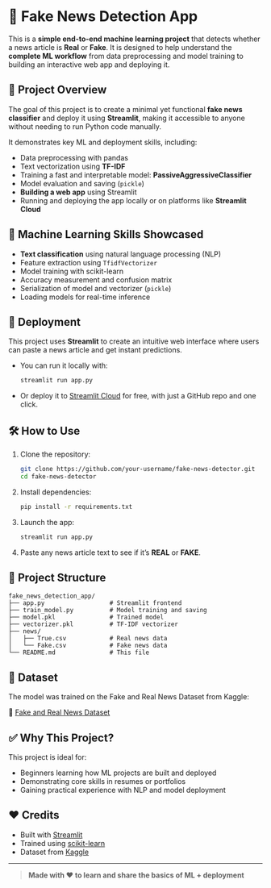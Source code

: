 # 📰 Fake News Detection App

This is a **simple end-to-end machine learning project** that detects whether a news article is **Real** or **Fake**. It is designed to help understand the **complete ML workflow** from data preprocessing and model training to building an interactive web app and deploying it.

## 🎯 Project Overview

The goal of this project is to create a minimal yet functional **fake news classifier** and deploy it using **Streamlit**, making it accessible to anyone without needing to run Python code manually.

It demonstrates key ML and deployment skills, including:

- Data preprocessing with pandas
- Text vectorization using **TF-IDF**
- Training a fast and interpretable model: **PassiveAggressiveClassifier**
- Model evaluation and saving (`pickle`)
- **Building a web app** using Streamlit
- Running and deploying the app locally or on platforms like **Streamlit Cloud**

## 🧠 Machine Learning Skills Showcased

- **Text classification** using natural language processing (NLP)
- Feature extraction using `TfidfVectorizer`
- Model training with scikit-learn
- Accuracy measurement and confusion matrix
- Serialization of model and vectorizer (`pickle`)
- Loading models for real-time inference

## 🚀 Deployment

This project uses **Streamlit** to create an intuitive web interface where users can paste a news article and get instant predictions.

- You can run it locally with:
  ```bash
  streamlit run app.py
  ```
- Or deploy it to [Streamlit Cloud](https://streamlit.io/cloud) for free, with just a GitHub repo and one click.

## 🛠️ How to Use

1. Clone the repository:
   ```bash
   git clone https://github.com/your-username/fake-news-detector.git
   cd fake-news-detector
   ```

2. Install dependencies:
   ```bash
   pip install -r requirements.txt
   ```

3. Launch the app:
   ```bash
   streamlit run app.py
   ```

4. Paste any news article text to see if it’s **REAL** or **FAKE**.

## 📂 Project Structure

```
fake_news_detection_app/
├── app.py                  # Streamlit frontend
├── train_model.py          # Model training and saving
├── model.pkl               # Trained model
├── vectorizer.pkl          # TF-IDF vectorizer
├── news/
│   ├── True.csv            # Real news data
│   └── Fake.csv            # Fake news data
└── README.md               # This file
```

## 🧪 Dataset

The model was trained on the Fake and Real News Dataset from Kaggle:

🔗 [Fake and Real News Dataset](https://www.kaggle.com/clmentbisaillon/fake-and-real-news-dataset)

## ✅ Why This Project?

This project is ideal for:
- Beginners learning how ML projects are built and deployed
- Demonstrating core skills in resumes or portfolios
- Gaining practical experience with NLP and model deployment

## ❤️ Credits

- Built with [Streamlit](https://streamlit.io/)
- Trained using [scikit-learn](https://scikit-learn.org/)
- Dataset from [Kaggle](https://www.kaggle.com/clmentbisaillon/fake-and-real-news-dataset)

---

> **Made with ❤️ to learn and share the basics of ML + deployment**
